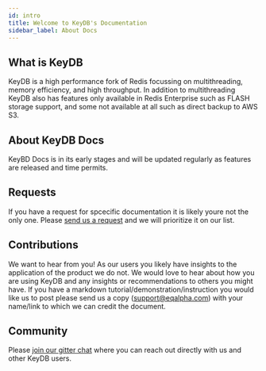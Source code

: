 ```yaml
---
id: intro
title: Welcome to KeyDB's Documentation
sidebar_label: About Docs
---
```


## What is KeyDB

KeyDB is a high performance fork of Redis focussing on multithreading, memory efficiency, and high throughput. In addition to multithreading KeyDB also has features only available in Redis Enterprise such as FLASH storage support, and some not available at all such as direct backup to AWS S3.

## About KeyDB Docs

KeyBD Docs is in its early stages and will be updated regularly as features are released and time permits.  

## Requests

If you have a request for spcecific documentation it is likely youre not the only one. Please [send us a request](https://keydb.dev/contact.html) and we will prioritize it on our list.

## Contributions

We want to hear from you! As our users you likely have insights to the application of the product we do not. We would love to hear about how you are using KeyDB and any insights or recommendations to others you might have. If you have a markdown tutorial/demonstration/instruction you would like us to post please send us a copy (support@eqalpha.com) with your name/link to which we can credit the document.

## Community

Please [join our gitter chat](https://gitter.im/KeyDB/community) where you can reach out directly with us and other KeyDB users.
